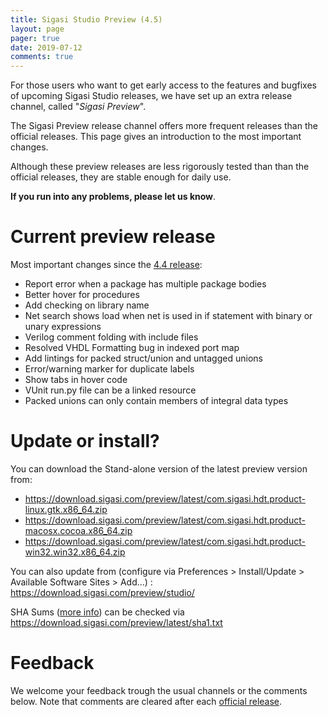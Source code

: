 ```yaml
---
title: Sigasi Studio Preview (4.5)
layout: page
pager: true
date: 2019-07-12
comments: true
---
```


For those users who want to get early access to the features and bugfixes of upcoming Sigasi Studio releases, we have set up an extra release channel, called "*Sigasi Preview*".

The Sigasi Preview release channel offers more frequent releases than the official releases. This page gives an introduction to the most important changes.

Although these preview releases are less rigorously tested than than the official releases, they are stable enough for daily use.

**If you run into any problems, please let us know**.

# Current preview release

Most important changes since the [4.4 release](/releasenotes/sigasi-4.04):

* Report error when a package has multiple package bodies
* Better hover for procedures
* Add checking on library name
* Net search shows load when net is used in if statement with binary or unary expressions
* Verilog comment folding with include files
* Resolved VHDL Formatting bug in indexed port map
* Add lintings for packed struct/union and untagged unions
* Error/warning marker for duplicate labels
* Show tabs in hover code
* VUnit run.py file can be a linked resource
* Packed unions can only contain members of integral data types

# Update or install?

You can download the Stand-alone version of the latest preview version from:

* <https://download.sigasi.com/preview/latest/com.sigasi.hdt.product-linux.gtk.x86_64.zip>
* <https://download.sigasi.com/preview/latest/com.sigasi.hdt.product-macosx.cocoa.x86_64.zip>
* <https://download.sigasi.com/preview/latest/com.sigasi.hdt.product-win32.win32.x86_64.zip>

You can also update from (configure via Preferences > Install/Update > Available Software Sites > Add...) :
  https://download.sigasi.com/preview/studio/

SHA Sums ([more info](/faq#how-can-i-check-a-sha-sum)) can be checked via <https://download.sigasi.com/preview/latest/sha1.txt>

# Feedback

We welcome your feedback trough the usual channels or the comments below. Note that comments are cleared after each [official release](/releasenotes).

